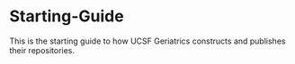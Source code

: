# Starting-Guide
This is the starting guide to how UCSF Geriatrics constructs and publishes their repositories.
